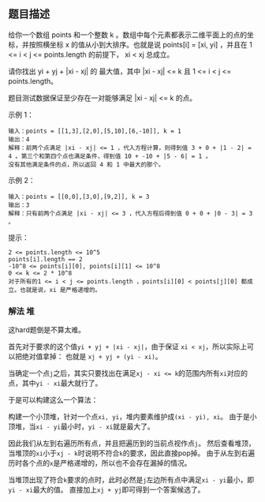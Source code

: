 ## 题目描述
给你一个数组 points 和一个整数 k 。数组中每个元素都表示二维平面上的点的坐标，并按照横坐标 x 的值从小到大排序。也就是说 points[i] = [xi, yi] ，并且在 1 <= i < j <= points.length 的前提下， xi < xj 总成立。

请你找出 yi + yj + |xi - xj| 的 最大值，其中 |xi - xj| <= k 且 1 <= i < j <= points.length。

题目测试数据保证至少存在一对能够满足 |xi - xj| <= k 的点。

示例 1：
```
输入：points = [[1,3],[2,0],[5,10],[6,-10]], k = 1
输出：4
解释：前两个点满足 |xi - xj| <= 1 ，代入方程计算，则得到值 3 + 0 + |1 - 2| = 4 。第三个和第四个点也满足条件，得到值 10 + -10 + |5 - 6| = 1 。
没有其他满足条件的点，所以返回 4 和 1 中最大的那个。
```
示例 2：
```
输入：points = [[0,0],[3,0],[9,2]], k = 3
输出：3
解释：只有前两个点满足 |xi - xj| <= 3 ，代入方程后得到值 0 + 0 + |0 - 3| = 3 。
```

提示：
```
2 <= points.length <= 10^5
points[i].length == 2
-10^8 <= points[i][0], points[i][1] <= 10^8
0 <= k <= 2 * 10^8
对于所有的1 <= i < j <= points.length ，points[i][0] < points[j][0] 都成立。也就是说，xi 是严格递增的。
```

### 解法 堆
这hard题倒是不算太难。

首先对于要求的这个值`yi + yj + |xi - xj|`，由于保证 `xi < xj`，所以实际上可以把绝对值拿掉：
也就是 `xj + yj + (yi - xi)`。

当确定一个点`j`之后，其实只要找出在满足`xj - xi <= k`的范围内所有`xi`对应的点，其中`yi - xi`最大就行了。

于是可以构建这么一个算法：

构建一个小顶堆，针对一个点`xi, yi`，堆内要素维护成`(xi - yi), xi`。
由于是小顶堆，当`xi - yi`最小时，`yi - xi`就是最大了。

因此我们从左到右遍历所有点，并且把遍历到的当前点视作点`j`。
然后查看堆顶，当堆顶的`xi`小于`xj - k`时说明不符合`k`的要求，因此直接pop掉。
由于从左到右遍历时各个点的`x`是严格递增的，所以也不会存在漏掉的情况。

当堆顶出现了符合`k`要求的点时，此时必然是`j`左边所有点中满足`xi - yi`最小，即`yi - xi`最大的值。
直接加上`xj + yj`即可得到一个答案候选了。